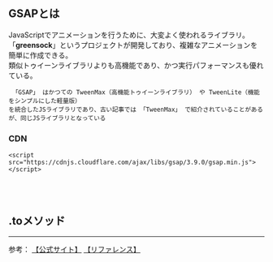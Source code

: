 ## GSAPとは
JavaScriptでアニメーションを行うために、大変よく使われるライブラリ。  
「**greensock**」というプロジェクトが開発しており、複雑なアニメーションを簡単に作成できる。  
類似トゥイーンライブラリよりも高機能であり、かつ実行パフォーマンスも優れている。  

     「GSAP」 はかつての TweenMax（高機能トゥイーンライブラリ） や TweenLite（機能をシンプルにした軽量版）  
    を統合したJSライブラリであり、古い記事では 「TweenMax」 で紹介されていることがあるが、同じJSライブラリとなっている  

### CDN
`<script src="https://cdnjs.cloudflare.com/ajax/libs/gsap/3.9.0/gsap.min.js"></script>`

<br><br>

## .toメソッド

---

参考：
[【公式サイト】](https://greensock.com/get-started/)
[【リファレンス】](https://ics.media/entry/7162/)










